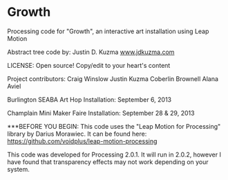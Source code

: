 Growth
======

Processing code for "Growth", an interactive art installation using Leap Motion

Abstract tree code by: Justin D. Kuzma
www.jdkuzma.com
 
LICENSE: Open source! Copy/edit to your heart's content
 
Project contributors:
Craig Winslow
Justin Kuzma
Coberlin Brownell
Alana Aviel
 
Burlington SEABA Art Hop Installation:
September 6, 2013
 
Champlain Mini Maker Faire Installation:
September 28 & 29, 2013
 
 
***BEFORE YOU BEGIN:
This code uses the "Leap Motion for Processing" library by Darius Morawiec. It can be found here:
https://github.com/voidplus/leap-motion-processing
 
This code was developed for Processing 2.0.1. It will run in 2.0.2, however I have found that transparency effects may not work depending on your system.
